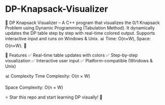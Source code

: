 # DP-Knapsack-Visualizer
🚀 DP Knapsack Visualizer – A C++ program that visualizes the 0/1 Knapsack Problem using Dynamic Programming (Tabulation Method). It dynamically updates the DP table step by step with real-time colored output. Supports interactive input and runs on Windows &amp; Unix. 📊 Time: O(n×W), Space: O(n×W). 🌟


📌 Features
✅ Real-time table updates with colors
✅ Step-by-step visualization
✅ Interactive user input
✅ Platform-compatible (Windows & Unix)

📊 Complexity
Time Complexity: O(n × W)

Space Complexity: O(n × W)

⭐ Star this repo and start learning DP visually! 🚀
